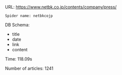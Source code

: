 URL: https://www.netbk.co.jp/contents/company/press/

    Spider name: netbkcojp

DB Schema:
- title
- date
- link
- content

Time: 118.09s

Number of articles: 1241


